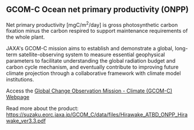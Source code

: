 ## GCOM-C Ocean net primary productivity (ONPP)

Net primary productivity [mgC/m<sup>2</sup>/day] is gross photosynthetic carbon fixation minus the carbon respired to support maintenance requirements of the whole plant.

JAXA's GCOM-C mission aims to establish and demonstrate a global, long-term satellite-observing system to measure essential geophysical parameters to facilitate understanding the global radiation budget and carbon cycle mechanism, and eventually contribute to improving future climate projection through a collaborative framework with climate model institutions.

Access the [Global Change Observation Mission - Climate (GCOM-C) Webpage](https://suzaku.eorc.jaxa.jp/GCOM_C/index.html)

Read more about the product: https://suzaku.eorc.jaxa.jp/GCOM_C/data/files/Hirawake_ATBD_ONPP_Hirawake_ver3.3.pdf 

